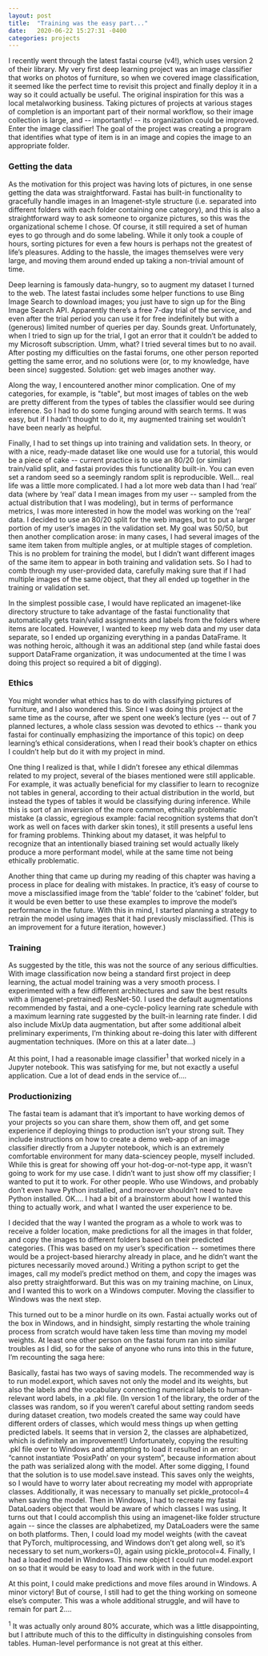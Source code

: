```yaml
---
layout: post
title:  "Training was the easy part..."
date:   2020-06-22 15:27:31 -0400
categories: projects
---
```


I recently went through the latest fastai course (v4!), which uses version 2 of their library.  My very first deep learning project was an image classifier that works on photos of furniture, so when we covered image classification, it seemed like the perfect time to revisit this project and finally deploy it in a way so it could actually be useful.  The original inspiration for this was a local metalworking business.  Taking pictures of projects at various stages of completion is an important part of their normal workflow, so their image collection is large, and -- importantly! -- its organization could be improved.  Enter the image classifier!  The goal of the project was creating a program that identifies what type of item is in an image and copies the image to an appropriate folder.

### Getting the data

As the motivation for this project was having lots of pictures, in one sense getting the data was straightforward.  Fastai has built-in functionality to gracefully handle images in an Imagenet-style structure (i.e. separated into different folders with each folder containing one category), and this is also a straightforward way to ask someone to organize pictures, so this was the organizational scheme I chose.  Of course, it still required a set of human eyes to go through and do some labeling.  While it only took a couple of hours, sorting pictures for even a few hours is perhaps not the greatest of life’s pleasures.  Adding to the hassle, the images themselves were very large, and moving them around ended up taking a non-trivial amount of time.

Deep learning is famously data-hungry, so to augment my dataset I turned to the web.  The latest fastai includes some helper functions to use Bing Image Search to download images; you just have to sign up for the Bing Image Search API.  Apparently there’s a free 7-day trial of the service, and even after the trial period you can use it for free indefinitely but with a (generous) limited number of queries per day.  Sounds great.  Unfortunately, when I tried to sign up for the trial, I got an error that it couldn’t be added to my Microsoft subscription.  Umm, what?  I tried several times but to no avail.  After posting my difficulties on the fastai forums, one other person reported getting the same error, and no solutions were (or, to my knowledge, have been since) suggested.  Solution: get web images another way.

Along the way, I encountered another minor complication.  One of my categories, for example, is "table", but most images of tables on the web are pretty different from the types of tables the classifier would see during inference. So I had to do some funging around with search terms.  It was easy, but if I hadn’t thought to do it, my augmented training set wouldn’t have been nearly as helpful.

Finally, I had to set things up into training and validation sets.  In theory, or with a nice, ready-made dataset like one would use for a tutorial, this would be a piece of cake -- current practice is to use an 80/20 (or similar) train/valid split, and fastai provides this functionality built-in.  You can even set a random seed so a seemingly random split is reproducible.  Well… real life was a little more complicated.  I had a lot more web data than I had ‘real’ data (where by ‘real’ data I mean images from my user -- sampled from the actual distribution that I was modeling), but in terms of performance metrics, I was more interested in how the model was working on the ‘real’ data.  I decided to use an 80/20 split for the web images, but to put a larger portion of my user’s images in the validation set.  My goal was 50/50, but then another complication arose: in many cases, I had several images of the same item taken from multiple angles, or at multiple stages of completion.  This is no problem for training the model, but I didn’t want different images of the same item to appear in both training and validation sets.  So I had to comb through my user-provided data, carefully making sure that if I had multiple images of the same object, that they all ended up together in the training or validation set.

In the simplest possible case, I would have replicated an imagenet-like directory structure to take advantage of the fastai functionality that automatically gets train/valid assignments and labels from the folders where items are located.  However, I wanted to keep my web data and my user data separate, so I ended up organizing everything in a pandas DataFrame.  It was nothing heroic, although it was an additional step (and while fastai does support DataFrame organization, it was undocumented at the time I was doing this project so required a bit of digging).

### Ethics

You might wonder what ethics has to do with classifying pictures of furniture, and I also wondered this.  Since I was doing this project at the same time as the course, after we spent one week’s lecture (yes -- out of 7 planned lectures, a whole class session was devoted to ethics --  thank you fastai for continually emphasizing the importance of this topic) on deep learning’s ethical considerations, when I read their book’s chapter on ethics I couldn’t help but do it with my project in mind.  

One thing I realized is that, while I didn’t foresee any ethical dilemmas related to my project, several of the biases mentioned were still applicable.  For example, it was actually beneficial for my classifier to learn to recognize not tables in general, according to their actual distribution in the world, but instead the types of tables it would be classifying during inference.  While this is sort of an inversion of the more common, ethically problematic mistake (a classic, egregious example: facial recognition systems that don’t work as well on faces with darker skin tones), it still presents a useful lens for framing problems.  Thinking about my dataset, it was helpful to recognize that an intentionally biased training set would actually likely produce a more performant model, while at the same time not being ethically problematic.

Another thing that came up during my reading of this chapter was having a process in place for dealing with mistakes.  In practice, it’s easy of course to move a misclassified image from the ‘table’ folder to the ‘cabinet’ folder, but it would be even better to use these examples to improve the model’s performance in the future.  With this in mind, I started planning a strategy to retrain the model using images that it had previously misclassified.  (This is an improvement for a future iteration, however.)

### Training

As suggested by the title, this was not the source of any serious difficulties.   With image classification now being a standard first project in deep learning, the actual model training was a very smooth process.  I experimented with a few different architectures and saw the best results with a (imagenet-pretrained) ResNet-50.  I used the default augmentations recommended by fastai, and a one-cycle-policy learning rate schedule with a maximum learning rate suggested by the built-in learning rate finder.  I did also include MixUp data augmentation, but after some additional albeit preliminary experiments, I’m thinking about re-doing this later with different augmentation techniques.  (More on this at a later date…)

At this point, I had a reasonable image classifier<sup>1</sup> that worked nicely in a Jupyter notebook.  This was satisfying for me, but not exactly a useful application.  Cue a lot of dead ends in the service of….

### Productionizing

The fastai team is adamant that it’s important to have working demos of your projects so you can share them, show them off, and get some experience if deploying things to production isn’t your strong suit.  They include instructions on how to create a demo web-app of an image classifier directly from a Jupyter notebook, which is an extremely comfortable environment for many data-sciencey people, myself included.  While this is great for showing off your hot-dog-or-not-type app, it wasn’t going to work for my use case.  I didn’t want to just show off my classifier; I wanted to put it to work.  For other people.  Who use Windows, and probably don’t even have Python installed, and moreover shouldn’t need to have Python installed.  OK…. I had a bit of a brainstorm about how I wanted this thing to actually work, and what I wanted the user experience to be.

I decided that the way I wanted the program as a whole to work was to receive a folder location, make predictions for all the images in that folder, and copy the images to different folders based on their predicted categories.  (This was based on my user’s specification -- sometimes there would be a project-based hierarchy already in place, and he didn’t want the pictures necessarily moved around.)  Writing a python script to get the images, call my model’s predict method on them, and copy the images was also pretty straightforward.  But this was on my training machine, on Linux, and I wanted this to work on a Windows computer.  Moving the classifier to Windows was the next step.

This turned out to be a minor hurdle on its own.  Fastai actually works out of the box in Windows, and in hindsight, simply restarting the whole training process from scratch would have taken less time than moving my model weights.  At least one other person on the fastai forum ran into similar troubles as I did, so for the sake of anyone who runs into this in the future, I’m recounting the saga here:

Basically, fastai has two ways of saving models.  The recommended way is to run model.export, which saves not only the model and its weights, but also the labels and the vocabulary connecting numerical labels to human-relevant word labels, in a .pkl file.  (In version 1 of the library, the order of the classes was random, so if you weren’t careful about setting random seeds during dataset creation, two models created the same way could have different orders of classes, which would mess things up when getting predicted labels.  It seems that in version 2, the classes are alphabetized, which is definitely an improvement!)  Unfortunately, copying the resulting .pkl file over to Windows and attempting to load it resulted in an error: “cannot instantiate ‘PosixPath’ on your system”, because information about the path was serialized along with the model.  After some digging, I found that the solution is to use model.save instead.  This saves only the weights, so I would have to worry later about recreating my model with appropriate classes.  Additionally, it was necessary to manually set pickle_protocol=4 when saving the model.  Then in Windows, I had to recreate my fastai DataLoaders object that would be aware of which classes I was using.  It turns out that I could accomplish this using an imagenet-like folder structure again -- since the classes are alphabetized, my DataLoaders were the same on both platforms.  Then, I could load my model weights (with the caveat that PyTorch, multiprocessing, and Windows don’t get along well, so it’s necessary to set num_workers=0), again using pickle_protocol=4.  Finally, I had a loaded model in Windows.  This new object I could run model.export on so that it would be easy to load and work with in the future.

At this point, I could make predictions and move files around in Windows.  A minor victory!  But of course, I still had to get the thing working on someone else’s computer.  This was a whole additional struggle, and will have to remain for part 2….


<sup>1</sup> It was actually only around 80% accurate, which was a little disappointing, but I attribute much of this to the difficulty in distinguishing consoles from tables.  Human-level performance is not great at this either. 
